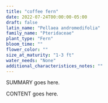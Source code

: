 ```yaml
---
title: "coffee fern"
date: 2022-07-24T00:00:00-05:00
draft: false
latin_name: "Pellaea andromedifolia"
family_name: "Pteridaceae"
plant_type: "Fern"
bloom_time: ""
flower_color: ""
size_at_maturity: "1-3 ft"
water_needs: "None"
additional_characteristices_notes: ""
---
```


SUMMARY goes here.

<!--more-->

CONTENT goes here.